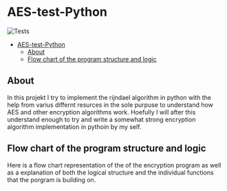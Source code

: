 # AES-test-Python

![Tests](https://github.com/Circut-labs/AES-Python/actions/workflows/tests.yml/badge.svg)

- [AES-test-Python](#aes-test-python)
  - [About](#about)
  - [Flow chart of the program structure and logic](#flow-chart-of-the-program-structure-and-logic)


About
---
In this projekt I try to implement the rijndael algorithm in python with the help from varius differnt resurces in the sole purpuse to understand how AES and other encryption algorithms work. Hoefully I will after this understand enough to try and write a somewhat strong encryption algorithm implementation in pythoin by my self. 


Flow chart of the program structure and logic
---
Here is a flow chart representation of the of the encryption program as well as a explanation of both the logical structure and the individual functions that the porgram is building on.
